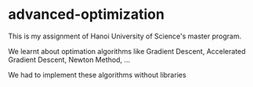 # advanced-optimization
This is my assignment of Hanoi University of Science's master program.

We learnt about optimation algorithms like Gradient Descent, Accelerated Gradient Descent, Newton Method, ...

We had to implement these algorithms without libraries
